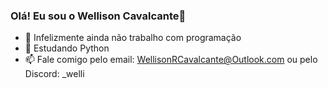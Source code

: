 ### Olá! Eu sou o Wellison Cavalcante👋

- 🔭 Infelizmente ainda não trabalho com programação
- 🌱 Estudando Python
- 📫 Fale comigo pelo email: WellisonRCavalcante@Outlook.com ou pelo Discord: _welli
